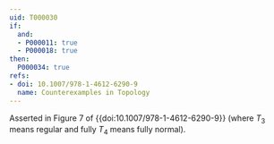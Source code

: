 ```yaml
---
uid: T000030
if:
  and:
  - P000011: true
  - P000018: true
then:
  P000034: true
refs:
- doi: 10.1007/978-1-4612-6290-9
  name: Counterexamples in Topology
---
```



Asserted in Figure 7 of {{doi:10.1007/978-1-4612-6290-9}}
(where $T_3$ means regular and fully $T_4$ means fully normal).
